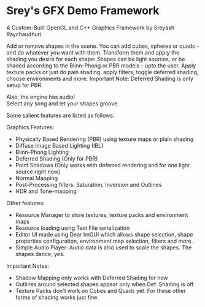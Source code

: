 # Srey's GFX Demo Framework 

A Custom-Built OpenGL and C++ Graphics Framework by Sreyash Raychaudhuri

Add or remove shapes in the scene. You can add cubes, spheres or quads - and do whatever you want with them. 
Transform them and apply the shading you desire for each shape: Shapes can be light sources, or be shaded according to the Blinn-Phong or PBR models - upto the user.
Apply texture packs or just do pain shading, apply filters, toggle deferred shading, choose environments and more. Important Note: Deferred Shading is only setup for PBR.

Also, the engine has audio!  
Select any song and let your shapes groove. 

Some salient features are listed as follows:

Graphics Features:
* Physically Based Rendering (PBR) using texture maps or plain shading
* Diffuse Image Based Lighting (IBL)
* Blinn-Phong Lighting
* Deferred Shading (Only for PBR)
* Point Shadows (Only works with deferred rendering and for one light source right now)
* Normal Mapping
* Post-Processing filters: Saturation, Inversion and Outlines
* HDR and Tone-mapping

Other features:
* Resource Manager to store textures, texture packs and environment maps
* Resource loading using Text File serialization
* Editor UI made using Dear ImGUI which allows shape selection, shape properties configuration, 
  environment map selection, filters and more.  
* Simple Audio Player: Audio data is also used to scale the shapes. The shapes dance, yes.

Important Notes:
* Shadow Mapping only works with Deferred Shading for now
* Outlines around selected shapes appear only when Def. Shading is off
* Texture Packs don't work on Cubes and Quads yet. For these other forms of shading works just fine.

